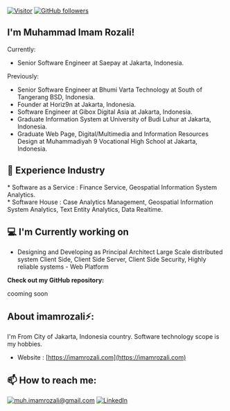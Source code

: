 [![Visitor](https://visitor-badge.laobi.icu/badge?page_id=imamrozali.imamrozali)](https://github.com/imamrozali) [![GitHub followers](https://img.shields.io/github/followers/imamrozali.svg?style=social&label=Follow)](https://github.com/imamrozali?tab=followers)

<h2> I'm Muhammad Imam Rozali!</h2>

Currently:
   * </i> Senior Software Engineer at Saepay at Jakarta, Indonesia.<br/>

Previously:
   * </i> Senior Software Engineer at Bhumi Varta Technology at South of Tangerang BSD, Indonesia.<br/>
   * </i> Founder at Horiz9n at Jakarta, Indonesia.<br/>
   * </i> Software Engineer at Gibox Digital Asia at Jakarta, Indonesia.<br/>
   * </i> Graduate Information System at University of Budi Luhur at Jakarta, Indonesia.<br/>
   * </i> Graduate Web Page, Digital/Multimedia and Information Resources Design at Muhammadiyah 9 Vocational High School at Jakarta, Indonesia.<br/>

<h2>👔 Experience Industry</h2>
   * </i> Software as a Service : Finance Service, Geospatial Information System Analytics. <br/>
   * </i> Software House : Case Analytics Management, Geospatial Information System Analytics, Text Entity Analytics, Data Realtime.<br/>

<h2>💻 I'm Currently working on</h2>

- Designing and Developing as Principal Architect Large Scale distributed system Client Side, Client Side Server, Client Side Security, Highly reliable systems - Web Platform

__Check out my GitHub repository:__

cooming soon

<h2> About imamrozali⚡:</h2>

I'm From City of Jakarta, Indonesia country. Software technology scope is my hobbies.
 
- Website : [https://imamrozali.com](https://imamrozali.com)

<h2>📫 How to reach me:</h2>

<a href="mailto:muh.imamrozali@gmail.com">![muh.imamrozali@gmail.com](https://img.shields.io/badge/Gmail-D14836?style=for-the-badge&logo=gmail&logoColor=white)</a> <a href="https://www.linkedin.com/in/muhammad-imam-rozali-b84aa016a/">![LinkedIn](https://img.shields.io/badge/LinkedIn-0077B5?style=for-the-badge&logo=linkedin&logoColor=white)</a>
